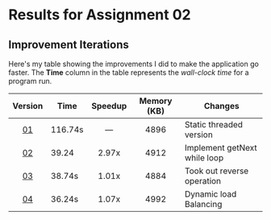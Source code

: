 # Results for Assignment 02

## Improvement Iterations

Here's my table showing the improvements I did to make the application go faster.  The **Time** column in the table represents the _wall-clock time_ for a program run.

| Version | Time | Speedup | Memory (KB) | Changes |
| :-----: | ---- | :-----: | :------: | ------- |
| [01](0.cpp) | 116.74s | &mdash; | 4896 | Static threaded version |
| [02](0.05.cpp)| 39.24 | 2.97x | 4912 | Implement getNext while loop |
| [03](0.1.cpp)| 38.74s | 1.01x | 4884 | Took out reverse operation |
| [04](1.cpp) |  36.24s | 1.07x | 4992 | Dynamic load Balancing |
